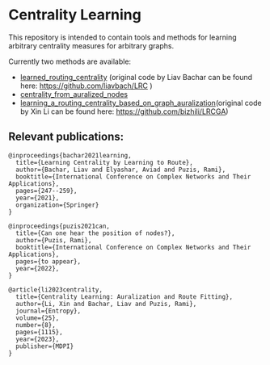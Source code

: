 # Centrality Learning 

This repository is intended to contain tools and methods for learning arbitrary centrality measures for arbitrary graphs. 

Currently two methods are available: 
* [learned_routing_centrality](https://github.com/puzis/centrality-learning/tree/main/learned_routing_centrality) (original code by Liav Bachar can be found here: https://github.com/liavbach/LRC )
* [centrality_from_auralized_nodes](https://github.com/puzis/centrality-learning/tree/main/centrality_from_auralized_nodes)
* [learning_a_routing_centrality_based_on_graph_auralization](https://github.com/puzis/centrality-learning/tree/main/LRCGA)(original code by Xin Li can be found here: https://github.com/bizhili/LRCGA)
## Relevant publications: 

```
@inproceedings{bachar2021learning,
  title={Learning Centrality by Learning to Route},
  author={Bachar, Liav and Elyashar, Aviad and Puzis, Rami},
  booktitle={International Conference on Complex Networks and Their Applications},
  pages={247--259},
  year={2021},
  organization={Springer}
}

@inproceedings{puzis2021can,
  title={Can one hear the position of nodes?},
  author={Puzis, Rami},
  booktitle={International Conference on Complex Networks and Their Applications},
  pages={to appear},
  year={2022},
}

@article{li2023centrality,
  title={Centrality Learning: Auralization and Route Fitting},
  author={Li, Xin and Bachar, Liav and Puzis, Rami},
  journal={Entropy},
  volume={25},
  number={8},
  pages={1115},
  year={2023},
  publisher={MDPI}
}
```
